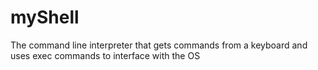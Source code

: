 myShell
=======

The command line interpreter that gets commands from a keyboard and uses exec commands to interface with the OS
